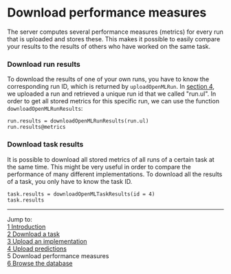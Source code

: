 Download performance measures
=============================

The server computes several performance measures (metrics) for every run that is uploaded and stores these. This makes it possible to easily compare your results to the results of others who have worked on the same task. 

### Download run results
To download the results of one of your own runs, you have to know the corresponding run ID, which is returned by `uploadOpenMLRun`. In [section 4](4-Upload-predictions.md), we uploaded a run and retrieved a unique run id that we called "run.ul". In order to get all stored metrics for this specific run, we can use the function `downloadOpenMLRunResults`:


```splus
run.results = downloadOpenMLRunResults(run.ul)
run.results@metrics
```

### Download task results
It is possible to download all stored metrics of all runs of a certain task at the same time. This might be very useful in order to compare the performance of many different implementations. To download all the results of a task, you only have to know the task ID. 


```splus
task.results = downloadOpenMLTaskResults(id = 4)
task.results
```

----------------------------------------------------------------------------------------------------------------------
Jump to:   
[1 Introduction](1-Introduction.md)  
[2 Download a task](2-Download-a-task.md)  
[3 Upload an implementation](3-Upload-an-implementation.md)  
[4 Upload predictions](4-Upload-predictions.md)  
5 Download performance measures  
[6 Browse the database](6-Browse-the-database.md)
